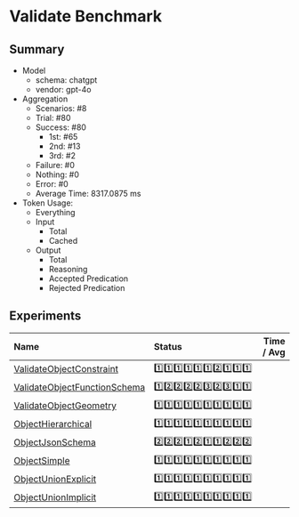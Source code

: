 # Validate Benchmark
## Summary
  - Model
    - schema: chatgpt
    - vendor: gpt-4o
  - Aggregation
    - Scenarios: #8
    - Trial: #80
    - Success: #80
      - 1st: #65
      - 2nd: #13
      - 3rd: #2
    - Failure: #0
    - Nothing: #0
    - Error: #0
    - Average Time: 8317.0875 ms
  - Token Usage:
    - Everything
    - Input
      - Total
      - Cached
    - Output
      - Total
      - Reasoning
      - Accepted Predication
      - Rejected Predication

## Experiments
Name | Status | Time / Avg
:----|:-------|------------:
[ValidateObjectConstraint](./ValidateObjectConstraint/README.md) | 1️⃣1️⃣1️⃣1️⃣1️⃣1️⃣2️⃣1️⃣1️⃣1️⃣
[ValidateObjectFunctionSchema](./ValidateObjectFunctionSchema/README.md) | 1️⃣2️⃣2️⃣2️⃣2️⃣3️⃣2️⃣3️⃣1️⃣1️⃣
[ValidateObjectGeometry](./ValidateObjectGeometry/README.md) | 1️⃣1️⃣1️⃣1️⃣1️⃣1️⃣1️⃣1️⃣1️⃣1️⃣
[ObjectHierarchical](./ObjectHierarchical/README.md) | 1️⃣1️⃣1️⃣1️⃣1️⃣1️⃣1️⃣1️⃣1️⃣1️⃣
[ObjectJsonSchema](./ObjectJsonSchema/README.md) | 2️⃣2️⃣2️⃣1️⃣2️⃣1️⃣1️⃣2️⃣2️⃣2️⃣
[ObjectSimple](./ObjectSimple/README.md) | 1️⃣1️⃣1️⃣1️⃣1️⃣1️⃣1️⃣1️⃣1️⃣1️⃣
[ObjectUnionExplicit](./ObjectUnionExplicit/README.md) | 1️⃣1️⃣1️⃣1️⃣1️⃣1️⃣1️⃣1️⃣1️⃣1️⃣
[ObjectUnionImplicit](./ObjectUnionImplicit/README.md) | 1️⃣1️⃣1️⃣1️⃣1️⃣1️⃣1️⃣1️⃣1️⃣1️⃣